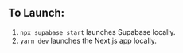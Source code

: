 ## To Launch:
1. `npx supabase start` launches Supabase locally.
2. `yarn dev` launches the Next.js app locally.